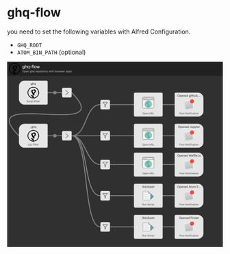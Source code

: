 # ghq-flow

you need to set the following variables with Alfred Configuration.

- `GHQ_ROOT`
- `ATOM_BIN_PATH` (optional)

![](alfred_preference.png)
